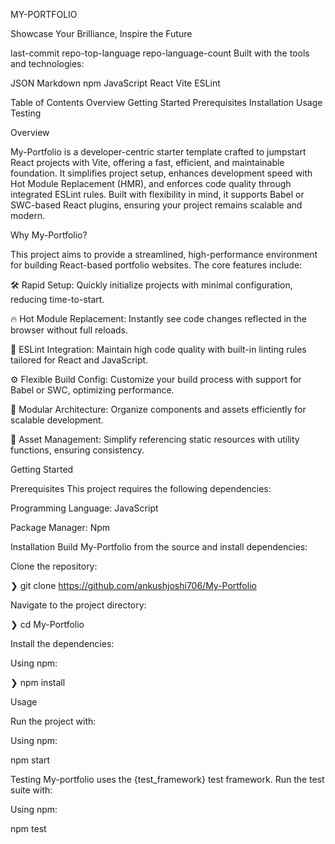 MY-PORTFOLIO

Showcase Your Brilliance, Inspire the Future

last-commit repo-top-language repo-language-count
Built with the tools and technologies:

JSON Markdown npm JavaScript React Vite ESLint

Table of Contents
Overview
Getting Started
Prerequisites
Installation
Usage
Testing

Overview

My-Portfolio is a developer-centric starter template crafted to jumpstart React projects with Vite, offering a fast, efficient, and maintainable foundation. It simplifies project setup, enhances development speed with Hot Module Replacement (HMR), and enforces code quality through integrated ESLint rules. Built with flexibility in mind, it supports Babel or SWC-based React plugins, ensuring your project remains scalable and modern.

Why My-Portfolio?

This project aims to provide a streamlined, high-performance environment for building React-based portfolio websites. The core features include:

🛠️ Rapid Setup: Quickly initialize projects with minimal configuration, reducing time-to-start.

🔥 Hot Module Replacement: Instantly see code changes reflected in the browser without full reloads.

🧹 ESLint Integration: Maintain high code quality with built-in linting rules tailored for React and JavaScript.

⚙️ Flexible Build Config: Customize your build process with support for Babel or SWC, optimizing performance.

📁 Modular Architecture: Organize components and assets efficiently for scalable development.

🎨 Asset Management: Simplify referencing static resources with utility functions, ensuring consistency.

Getting Started

Prerequisites
This project requires the following dependencies:

Programming Language: JavaScript

Package Manager: Npm

Installation
Build My-Portfolio from the source and install dependencies:

Clone the repository:

❯ git clone https://github.com/ankushjoshi706/My-Portfolio

Navigate to the project directory:

❯ cd My-Portfolio

Install the dependencies:

Using npm:

❯ npm install

Usage

Run the project with:

Using npm:

npm start

Testing
My-portfolio uses the {test_framework} test framework. Run the test suite with:

Using npm:

npm test
